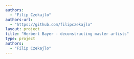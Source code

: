 ```yaml
--- 
authors: 
  - "Filip Czekajlo"
authors-url: 
  - "https://github.com/filipczekajlo"
layout: project
title: "Herbert Bayer - deconstructing master artists"
type: project
authors:
  - "Filip Czekajlo"  
---
```

